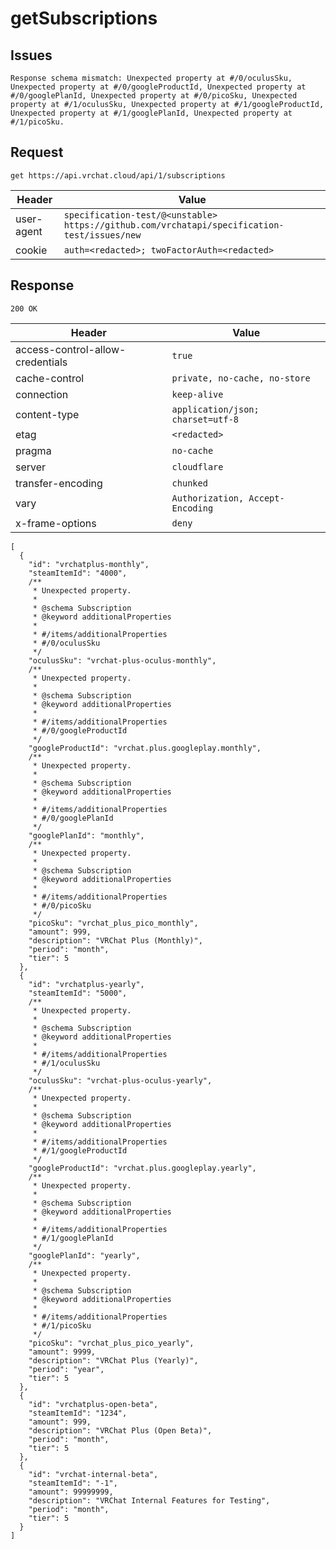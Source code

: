 # getSubscriptions

## Issues
```
Response schema mismatch: Unexpected property at #/0/oculusSku, Unexpected property at #/0/googleProductId, Unexpected property at #/0/googlePlanId, Unexpected property at #/0/picoSku, Unexpected property at #/1/oculusSku, Unexpected property at #/1/googleProductId, Unexpected property at #/1/googlePlanId, Unexpected property at #/1/picoSku.
```

## Request
`get https://api.vrchat.cloud/api/1/subscriptions`

| Header | Value |
| ------ | ----- |
| user-agent | `specification-test/@<unstable> https://github.com/vrchatapi/specification-test/issues/new` |
| cookie | `auth=<redacted>; twoFactorAuth=<redacted>` |


## Response
`200 OK`

| Header | Value |
| ------ | ----- |
| access-control-allow-credentials | `true` |
| cache-control | `private, no-cache, no-store` |
| connection | `keep-alive` |
| content-type | `application/json; charset=utf-8` |
| etag | `<redacted>` |
| pragma | `no-cache` |
| server | `cloudflare` |
| transfer-encoding | `chunked` |
| vary | `Authorization, Accept-Encoding` |
| x-frame-options | `deny` |

```jsonc
[
  {
    "id": "vrchatplus-monthly",
    "steamItemId": "4000",
    /**
     * Unexpected property.
     *
     * @schema Subscription
     * @keyword additionalProperties
     *
     * #/items/additionalProperties
     * #/0/oculusSku
     */
    "oculusSku": "vrchat-plus-oculus-monthly",
    /**
     * Unexpected property.
     *
     * @schema Subscription
     * @keyword additionalProperties
     *
     * #/items/additionalProperties
     * #/0/googleProductId
     */
    "googleProductId": "vrchat.plus.googleplay.monthly",
    /**
     * Unexpected property.
     *
     * @schema Subscription
     * @keyword additionalProperties
     *
     * #/items/additionalProperties
     * #/0/googlePlanId
     */
    "googlePlanId": "monthly",
    /**
     * Unexpected property.
     *
     * @schema Subscription
     * @keyword additionalProperties
     *
     * #/items/additionalProperties
     * #/0/picoSku
     */
    "picoSku": "vrchat_plus_pico_monthly",
    "amount": 999,
    "description": "VRChat Plus (Monthly)",
    "period": "month",
    "tier": 5
  },
  {
    "id": "vrchatplus-yearly",
    "steamItemId": "5000",
    /**
     * Unexpected property.
     *
     * @schema Subscription
     * @keyword additionalProperties
     *
     * #/items/additionalProperties
     * #/1/oculusSku
     */
    "oculusSku": "vrchat-plus-oculus-yearly",
    /**
     * Unexpected property.
     *
     * @schema Subscription
     * @keyword additionalProperties
     *
     * #/items/additionalProperties
     * #/1/googleProductId
     */
    "googleProductId": "vrchat.plus.googleplay.yearly",
    /**
     * Unexpected property.
     *
     * @schema Subscription
     * @keyword additionalProperties
     *
     * #/items/additionalProperties
     * #/1/googlePlanId
     */
    "googlePlanId": "yearly",
    /**
     * Unexpected property.
     *
     * @schema Subscription
     * @keyword additionalProperties
     *
     * #/items/additionalProperties
     * #/1/picoSku
     */
    "picoSku": "vrchat_plus_pico_yearly",
    "amount": 9999,
    "description": "VRChat Plus (Yearly)",
    "period": "year",
    "tier": 5
  },
  {
    "id": "vrchatplus-open-beta",
    "steamItemId": "1234",
    "amount": 999,
    "description": "VRChat Plus (Open Beta)",
    "period": "month",
    "tier": 5
  },
  {
    "id": "vrchat-internal-beta",
    "steamItemId": "-1",
    "amount": 99999999,
    "description": "VRChat Internal Features for Testing",
    "period": "month",
    "tier": 5
  }
]
```
